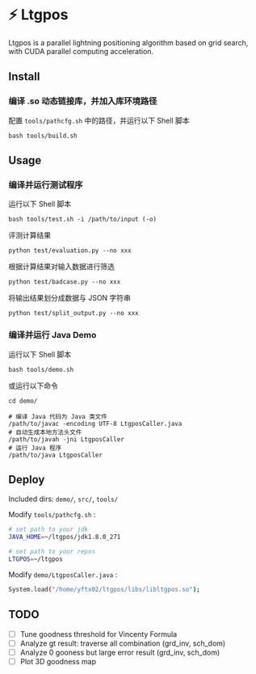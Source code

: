 # ⚡️ Ltgpos

Ltgpos is a parallel lightning positioning algorithm based on grid search, with CUDA parallel computing acceleration.

## Install

### 编译 .so 动态链接库，并加入库环境路径

配置 `tools/pathcfg.sh` 中的路径，并运行以下 Shell 脚本

```shell
bash tools/build.sh
```

## Usage

### 编译并运行测试程序

运行以下 Shell 脚本

```shell
bash tools/test.sh -i /path/to/input (-o)
```

评测计算结果

```shell
python test/evaluation.py --no xxx
```

根据计算结果对输入数据进行筛选

```shell
python test/badcase.py --no xxx
```

将输出结果划分成数据与 JSON 字符串

```shell
python test/split_output.py --no xxx
```

### 编译并运行 Java Demo

运行以下 Shell 脚本

```shell
bash tools/demo.sh
```

或运行以下命令

```shell
cd demo/

# 编译 Java 代码为 Java 类文件
/path/to/javac -encoding UTF-8 LtgposCaller.java
# 自动生成本地方法头文件
/path/to/javah -jni LtgposCaller
# 运行 Java 程序
/path/to/java LtgposCaller
```

## Deploy

Included dirs: `demo/`, `src/`, `tools/`

Modify `tools/pathcfg.sh` :

```bash
# set path to your jdk
JAVA_HOME=~/ltgpos/jdk1.8.0_271

# set path to your repos
LTGPOS=~/ltgpos
```

Modify `demo/LtgposCaller.java` :

```bash
System.load("/home/yftx02/ltgpos/libs/libltgpos.so");
```

## TODO

- [ ] Tune goodness threshold for Vincenty Formula
- [ ] Analyze gt result: traverse all combination (grd_inv, sch_dom)
- [ ] Analyze 0 gooness but large error result (grd_inv, sch_dom)
- [ ] Plot 3D goodness map

